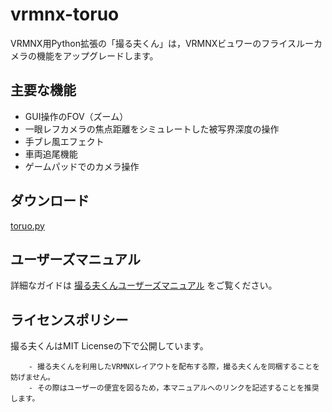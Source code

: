 # vrmnx-toruo

VRMNX用Python拡張の「撮る夫くん」は，VRMNXビュワーのフライスルーカメラの機能をアップグレードします。

## 主要な機能

- GUI操作のFOV（ズーム）
- 一眼レフカメラの焦点距離をシミュレートした被写界深度の操作
- 手ブレ風エフェクト
- 車両追尾機能
- ゲームパッドでのカメラ操作

## ダウンロード

[toruo.py](toruo.py)

## ユーザーズマニュアル

詳細なガイドは
[撮る夫くんユーザーズマニュアル](https://akagi-rails.github.io/vrmnx-toruo/)
をご覧ください。

## ライセンスポリシー

撮る夫くんはMIT Licenseの下で公開しています。

```note::
    - 撮る夫くんを利用したVRMNXレイアウトを配布する際，撮る夫くんを同梱することを妨げません。
    - その際はユーザーの便宜を図るため，本マニュアルへのリンクを記述することを推奨します。
```
